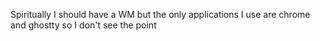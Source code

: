 Spiritually I should have a WM but the only applications I use are chrome and ghostty so I don't see the point

